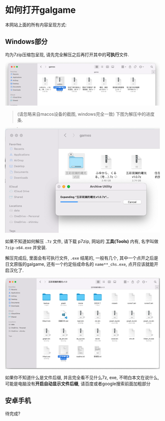 # 如何打开galgame

本网站上面的所有内容呈现方式:

## Windows部分

均为7zip压缩包呈现, 请先完全解压之后再打开其中的**可执行**文件. 

![7z](img/unzip-1.png)
> (请忽略来自macos设备的截图, windows完全一致)
> 下图为解压中的进度条.

![extract](img/unzip-2.png)

如果不知道如何解压 `.7z` 文件, 请下载 p7zip, 网站的 **工具(Tools)** 内有, 名字叫做 `7zip-x64.exe` 并安装.

解压完成后, 里面会有可执行文件, `.exe` 结尾的, 一般有几个, 其中一个点开之后是日文原版的galgame, 还有一个约定俗成命名的 `name**_chs.exe`, 点开应该就能开启汉化了.

![play](img/unzip-3.png)


如果你不知道什么是文件后缀, 并且完全看不见什么7z, exe, 不明白本文在说什么, 可能是电脑没有**开启自动显示文件后缀**, 请百度或者google搜索前面加粗部分

## 安卓手机

待完成?




